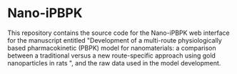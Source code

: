 # Nano-iPBPK
This repository contains the source code for the Nano-iPBPK web interface for the manuscript entitled "Development of a multi-route physiologically based pharmacokinetic (PBPK) model for nanomaterials: a comparison between a traditional versus a new route-specific approach using gold nanoparticles in rats ", and the raw data used in the model development.
